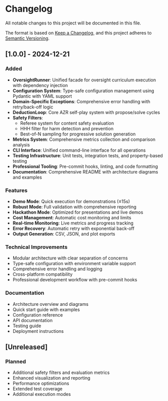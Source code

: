 # Changelog

All notable changes to this project will be documented in this file.

The format is based on [Keep a Changelog](https://keepachangelog.com/en/1.0.0/),
and this project adheres to [Semantic Versioning](https://semver.org/spec/v2.0.0.html).

## [1.0.0] - 2024-12-21

### Added
- **OversightRunner**: Unified facade for oversight curriculum execution with dependency injection
- **Configuration System**: Type-safe configuration management using Pydantic with YAML support
- **Domain-Specific Exceptions**: Comprehensive error handling with retry/back-off logic
- **DeductionLoop**: Core AZR self-play system with propose/solve cycles
- **Safety Filters**: 
  - Referee system for content safety evaluation
  - HHH filter for harm detection and prevention
  - Best-of-N sampling for progressive solution generation
- **Metrics System**: Comprehensive metrics collection and comparison analysis
- **CLI Interface**: Unified command-line interface for all operations
- **Testing Infrastructure**: Unit tests, integration tests, and property-based testing
- **Professional Tooling**: Pre-commit hooks, linting, and code formatting
- **Documentation**: Comprehensive README with architecture diagrams and examples

### Features
- **Demo Mode**: Quick execution for demonstrations (≤15s)
- **Robust Mode**: Full validation with comprehensive reporting
- **Hackathon Mode**: Optimized for presentations and live demos
- **Cost Management**: Automatic cost monitoring and limits
- **Real-time Monitoring**: Live metrics and progress tracking
- **Error Recovery**: Automatic retry with exponential back-off
- **Output Generation**: CSV, JSON, and plot exports

### Technical Improvements
- Modular architecture with clear separation of concerns
- Type-safe configuration with environment variable support
- Comprehensive error handling and logging
- Cross-platform compatibility
- Professional development workflow with pre-commit hooks

### Documentation
- Architecture overview and diagrams
- Quick start guide with examples
- Configuration reference
- API documentation
- Testing guide
- Deployment instructions

## [Unreleased]

### Planned
- Additional safety filters and evaluation metrics
- Enhanced visualization and reporting
- Performance optimizations
- Extended test coverage
- Additional execution modes 